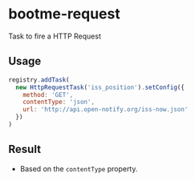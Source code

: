 # bootme-request

Task to fire a HTTP Request

## Usage

```js
registry.addTask(
  new HttpRequestTask('iss_position').setConfig({
    method: 'GET',
    contentType: 'json',
    url: 'http://api.open-notify.org/iss-now.json'
  })
)
```

## Result

- Based on the `contentType` property.
